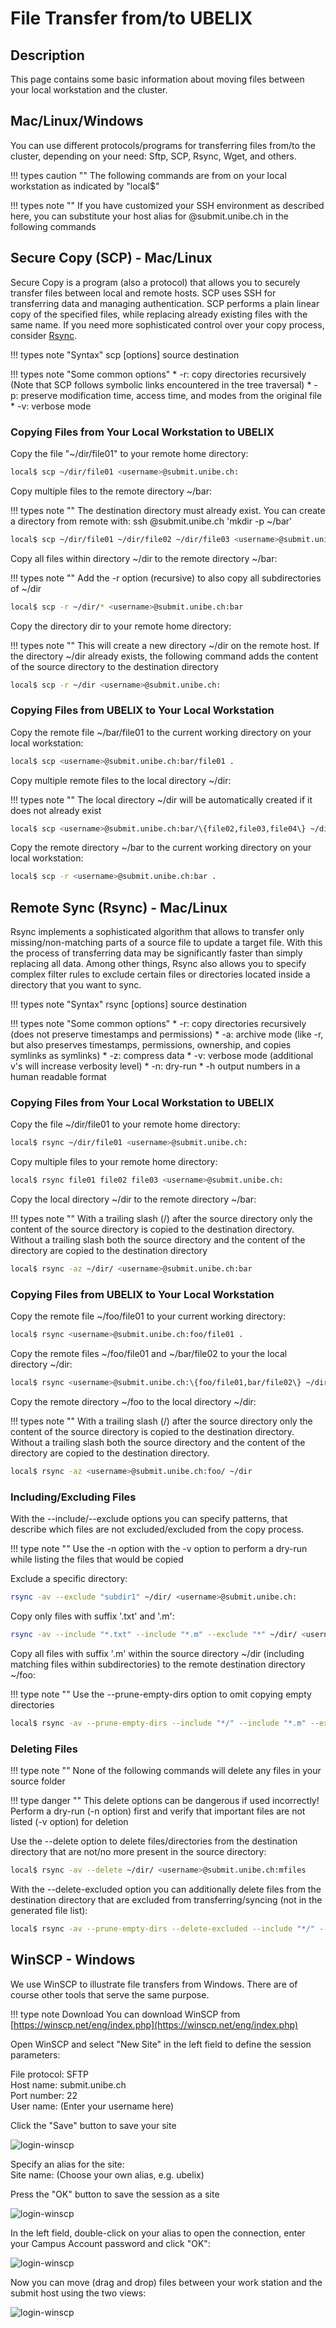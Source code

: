 # File Transfer from/to UBELIX

## Description

This page contains some basic information about moving files between your local workstation and the cluster.

## Mac/Linux/Windows

You can use different protocols/programs for transferring files from/to the cluster, depending on your need: Sftp, SCP, Rsync, Wget, and others.

!!! types caution ""
    The following commands are from on your local workstation as indicated by "local$"

!!! types note ""
    If you have customized your SSH environment as described here, you can substitute your host alias for <username>@submit.unibe.ch in the following commands


## Secure Copy (SCP) - Mac/Linux
Secure Copy is a program (also a protocol) that allows you to securely transfer files between local and remote hosts. SCP uses SSH for transferring data and managing authentication.
SCP performs a plain linear copy of the specified files, while replacing already existing files with the same name. If you need more sophisticated control over your copy process, consider [Rsync](file-transfer.md#remote-sync-rsync-maclinux).

!!! types note "Syntax"
    scp [options] source destination

!!! types note "Some common options"
    * -r: copy directories recursively (Note that SCP follows symbolic links encountered in the tree traversal)
    * -p: preserve modification time, access time, and modes from the original file
    * -v: verbose mode


### Copying Files from Your Local Workstation to UBELIX

Copy the file "~/dir/file01" to your remote home directory:

```Bash
local$ scp ~/dir/file01 <username>@submit.unibe.ch:
```

Copy multiple files to the remote directory ~/bar:

!!! types note ""
    The destination directory must already exist. You can create a directory from remote with: ssh <username>@submit.unibe.ch 'mkdir -p ~/bar'

```Bash
local$ scp ~/dir/file01 ~/dir/file02 ~/dir/file03 <username>@submit.unibe.ch:bar
```

Copy all files within directory ~/dir to the remote directory ~/bar:

!!! types note ""
    Add the -r option (recursive) to also copy all subdirectories of ~/dir

```Bash
local$ scp -r ~/dir/* <username>@submit.unibe.ch:bar
```

Copy the directory dir to your remote home directory:

!!! types note ""
    This will create a new directory ~/dir on the remote host. If the directory ~/dir already exists, the following command adds the content of the source directory to the destination directory

```Bash
local$ scp -r ~/dir <username>@submit.unibe.ch:
```

### Copying Files from UBELIX to Your Local Workstation

Copy the remote file ~/bar/file01 to the current working directory on your local workstation:

```Bash
local$ scp <username>@submit.unibe.ch:bar/file01 .
```


Copy multiple remote files to the local directory ~/dir:

!!! types note ""
    The local directory ~/dir will be automatically created if it does not already exist

```Bash
local$ scp <username>@submit.unibe.ch:bar/\{file02,file03,file04\} ~/dir
```

Copy the remote directory ~/bar to the current working directory on your local workstation:

```Bash
local$ scp -r <username>@submit.unibe.ch:bar .
```

## Remote Sync (Rsync) - Mac/Linux
Rsync implements a sophisticated algorithm that allows to transfer only missing/non-matching parts of a source file to update a target file. With this the process of transferring data may be significantly faster than simply replacing all data.
Among other things, Rsync also allows you to specify complex filter rules to exclude certain files or directories located inside a directory that you want to sync.


!!! types note "Syntax"
    rsync [options] source destination 

!!! types note "Some common options"
    * -r: copy directories recursively (does not preserve timestamps and permissions)
    * -a: archive mode (like -r, but also preserves timestamps, permissions, ownership, and copies symlinks as symlinks)
    * -z: compress data
    * -v: verbose mode (additional v's will increase verbosity level)
    * -n: dry-run
    * -h output numbers in a human readable format


### Copying Files from Your Local Workstation to UBELIX

Copy the file ~/dir/file01 to your remote home directory:

```Bash
local$ rsync ~/dir/file01 <username>@submit.unibe.ch:
```

Copy multiple files to your remote home directory:

```Bash
local$ rsync file01 file02 file03 <username>@submit.unibe.ch:
```

Copy the local directory ~/dir to the remote directory ~/bar:

!!! types note ""
    With a trailing slash (/) after the source directory only the content of the source directory is copied to the destination directory. Without a trailing slash both the source directory and the content of the directory are copied to the destination directory

```Bash
local$ rsync -az ~/dir/ <username>@submit.unibe.ch:bar
```

### Copying Files from UBELIX to Your Local Workstation

Copy the remote file ~/foo/file01 to your current working directory:

```Bash
local$ rsync <username>@submit.unibe.ch:foo/file01 .
```

Copy the remote files ~/foo/file01 and ~/bar/file02 to your the local directory ~/dir:

```Bash
local$ rsync <username>@submit.unibe.ch:\{foo/file01,bar/file02\} ~/dir
```

Copy the remote directory ~/foo to the local directory ~/dir:

!!! types note ""
    With a trailing slash (/) after the source directory only the content of the source directory is copied to the destination directory. Without a trailing slash both the source directory and the content of the directory are copied to the destination directory.

```Bash
local$ rsync -az <username>@submit.unibe.ch:foo/ ~/dir
```

### Including/Excluding Files

With the --include/--exclude options you can specify patterns, that describe which files are not excluded/excluded from the copy process.

!!! type note ""
    Use the -n option with the -v option to perform a dry-run while listing the files that would be copied

Exclude a specific directory:

```Bash
rsync -av --exclude "subdir1" ~/dir/ <username>@submit.unibe.ch:
```

Copy only files with suffix '.txt' and '.m':

```Bash
rsync -av --include "*.txt" --include "*.m" --exclude "*" ~/dir/ <username>@submit.unibe.ch:
```

Copy all files with suffix '.m' within the source directory ~/dir (including matching files within subdirectories) to the remote destination directory ~/foo:

!!! type note ""
    Use the --prune-empty-dirs option to omit copying empty directories

```Bash
local$ rsync -av --prune-empty-dirs --include "*/" --include "*.m" --exclude "*" ~/dir/ <username>@submit.unibe.ch:foo
```


### Deleting Files

!!! type note ""
    None of the following commands will delete any files in your source folder

!!! type danger ""
    This delete options can be dangerous if used incorrectly! Perform a dry-run (-n option) first and verify that important files are not listed (-v option) for deletion

Use the --delete option to delete files/directories from the destination directory that are not/no more present in the source directory:

```Bash
local$ rsync -av --delete ~/dir/ <username>@submit.unibe.ch:mfiles
```

With the --delete-excluded option you can additionally delete files from the destination directory that are excluded from transferring/syncing (not in the generated file list):

```Bash
local$ rsync -av --prune-empty-dirs --delete-excluded --include "*/" --include "*.m" --exclude "*" ~/dir/ <username>@submit.unibe.ch:foo
```


## WinSCP - Windows

We use WinSCP to illustrate file transfers from Windows. There are of course other tools that serve the same purpose.

!!! type note Download
    You can download WinSCP from [https://winscp.net/eng/index.php](https://winscp.net/eng/index.php)


Open WinSCP and select "New Site" in the left field to define the session parameters:

File protocol: SFTP  
Host name: submit.unibe.ch  
Port number: 22  
User name: <username> (Enter your username here)    

Click the "Save" button to save your site


![login-winscp](../images/winscp-create_session.png "Login - WinSCP")

Specify an alias for the site:  
Site name: <alias> (Choose your own alias, e.g. ubelix)  

Press the "OK" button to save the session as a site

![login-winscp](../images/winscp-site.png "Save session as site")

In the left field, double-click on your alias to open the connection, enter your Campus Account password and click "OK":

![login-winscp](../images/winscp-password.png "Set password")

Now you can move (drag and drop) files between your work station and the submit host using the two views:

![login-winscp](../images/winscp-open_connection.png "Open connection")  

